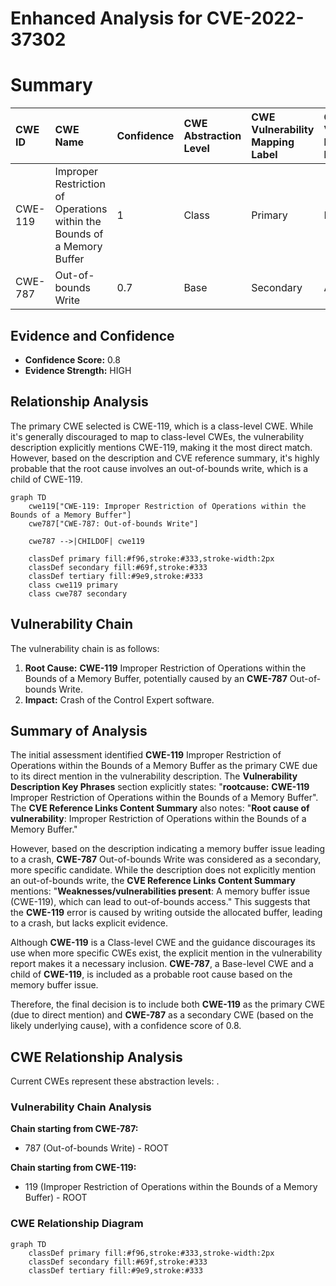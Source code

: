 # Enhanced Analysis for CVE-2022-37302

# Summary
| CWE ID  | CWE Name                                                                  | Confidence | CWE Abstraction Level | CWE Vulnerability Mapping Label | CWE-Vulnerability Mapping Notes |
| :-------- | :------------------------------------------------------------------------ | :--------- | :---------------------- | :------------------------------ | :------------------------------ |
| CWE-119   | Improper Restriction of Operations within the Bounds of a Memory Buffer | 1          | Class                   | Primary                         | Discouraged                   |
| CWE-787   | Out-of-bounds Write                                                       | 0.7        | Base                    | Secondary                       | Allowed                         |

## Evidence and Confidence

*   **Confidence Score:** 0.8
*   **Evidence Strength:** HIGH

## Relationship Analysis
The primary CWE selected is CWE-119, which is a class-level CWE. While it's generally discouraged to map to class-level CWEs, the vulnerability description explicitly mentions CWE-119, making it the most direct match. However, based on the description and CVE reference summary, it's highly probable that the root cause involves an out-of-bounds write, which is a child of CWE-119.

```mermaid
graph TD
    cwe119["CWE-119: Improper Restriction of Operations within the Bounds of a Memory Buffer"]
    cwe787["CWE-787: Out-of-bounds Write"]
    
    cwe787 -->|CHILDOF| cwe119
    
    classDef primary fill:#f96,stroke:#333,stroke-width:2px
    classDef secondary fill:#69f,stroke:#333
    classDef tertiary fill:#9e9,stroke:#333
    class cwe119 primary
    class cwe787 secondary
```

## Vulnerability Chain
The vulnerability chain is as follows:
1.  **Root Cause:** **CWE-119** Improper Restriction of Operations within the Bounds of a Memory Buffer, potentially caused by an **CWE-787** Out-of-bounds Write.
2.  **Impact:** Crash of the Control Expert software.

## Summary of Analysis
The initial assessment identified **CWE-119** Improper Restriction of Operations within the Bounds of a Memory Buffer as the primary CWE due to its direct mention in the vulnerability description. The **Vulnerability Description Key Phrases** section explicitly states: "**rootcause:** **CWE-119** Improper Restriction of Operations within the Bounds of a Memory Buffer". The **CVE Reference Links Content Summary** also notes: "**Root cause of vulnerability**: Improper Restriction of Operations within the Bounds of a Memory Buffer."

However, based on the description indicating a memory buffer issue leading to a crash, **CWE-787** Out-of-bounds Write was considered as a secondary, more specific candidate. While the description does not explicitly mention an out-of-bounds write, the **CVE Reference Links Content Summary** mentions: "**Weaknesses/vulnerabilities present**: A memory buffer issue (CWE-119), which can lead to out-of-bounds access." This suggests that the **CWE-119** error is caused by writing outside the allocated buffer, leading to a crash, but lacks explicit evidence.

Although **CWE-119** is a Class-level CWE and the guidance discourages its use when more specific CWEs exist, the explicit mention in the vulnerability report makes it a necessary inclusion. **CWE-787**, a Base-level CWE and a child of **CWE-119**, is included as a probable root cause based on the memory buffer issue.

Therefore, the final decision is to include both **CWE-119** as the primary CWE (due to direct mention) and **CWE-787** as a secondary CWE (based on the likely underlying cause), with a confidence score of 0.8.


## CWE Relationship Analysis

Current CWEs represent these abstraction levels: .


### Vulnerability Chain Analysis

**Chain starting from CWE-787:**
- 787 (Out-of-bounds Write) - ROOT


**Chain starting from CWE-119:**
- 119 (Improper Restriction of Operations within the Bounds of a Memory Buffer) - ROOT



### CWE Relationship Diagram

```mermaid
graph TD
    classDef primary fill:#f96,stroke:#333,stroke-width:2px
    classDef secondary fill:#69f,stroke:#333
    classDef tertiary fill:#9e9,stroke:#333
```